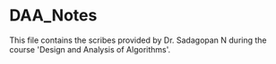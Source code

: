 # DAA_Notes
This file contains the scribes provided by Dr. Sadagopan N during the course 'Design and Analysis of Algorithms'.
